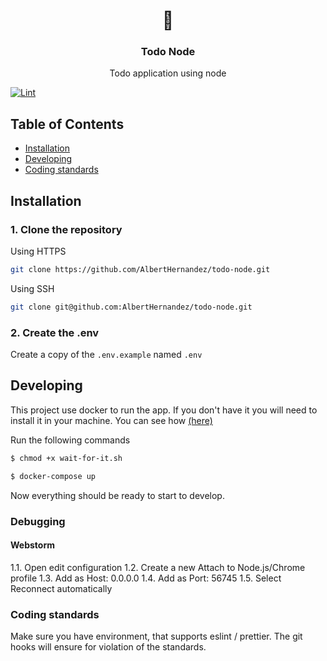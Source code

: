 <h1 align="center">🚀</h1>
<h3 align="center">Todo Node</h3>

<p align="center">
    Todo application using node
</p>

[![Lint](https://github.com/AlbertHernandez/todo-node/workflows/lint/badge.svg)](https://github.com/AlbertHernandez/todo-node/actions/workflows/lint.yml)

## Table of Contents

* [Installation](#installation)
* [Developing](#developing)
* [Coding standards](#coding-standards)

## Installation

### 1. Clone the repository

Using HTTPS

```bash
git clone https://github.com/AlbertHernandez/todo-node.git
```

Using SSH

```bash
git clone git@github.com:AlbertHernandez/todo-node.git
```

### 2. Create the .env

Create a copy of the `.env.example` named `.env`

## Developing

This project use docker to run the app. If you don't have it you will need to install it in your machine. You can see how [(here)](https://docs.docker.com/get-docker/)

Run the following commands
```bash
$ chmod +x wait-for-it.sh
```

```bash
$ docker-compose up
```

Now everything should be ready to start to develop.

### Debugging

#### Webstorm

1.1. Open edit configuration
1.2. Create a new Attach to Node.js/Chrome profile
1.3. Add as Host: 0.0.0.0
1.4. Add as Port: 56745
1.5. Select Reconnect automatically

### Coding standards

Make sure you have environment, that supports eslint / prettier.
The git hooks will ensure for violation of the standards.
